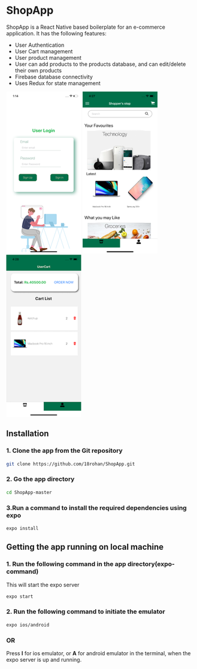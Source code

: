 # ShopApp
ShopApp is a React Native based boilerplate for an e-commerce application. It has the following features:
- User Authentication
- User Cart management
- User product management
- User can add products to the products database, and can edit/delete their own products
- Firebase database connectivity
- Uses Redux for state management

<img src="ShopStop_SCREENSHOTS/authScreen.png" width="200"> <img src="ShopStop_SCREENSHOTS/homeScreen.png" width="200"> <img src="ShopStop_SCREENSHOTS/cart.png" width="200">  




## Installation
### 1. Clone the app from the Git repository
```bash
git clone https://github.com/18rohan/ShopApp.git
```
### 2. Go the app directory
```bash
cd ShopApp-master
```
### 3.Run a command to install the required dependencies using expo
```bash
expo install
```
## Getting the app running on local machine
### 1. Run the following command in the app directory(expo-command)
This will start the expo server
```bash
expo start
```
### 2. Run the following command to initiate the emulator
```bash
expo ios/android
```
### OR
Press **I** for ios emulator, or **A** for android emulator in the terminal, when the expo server is up and running.

